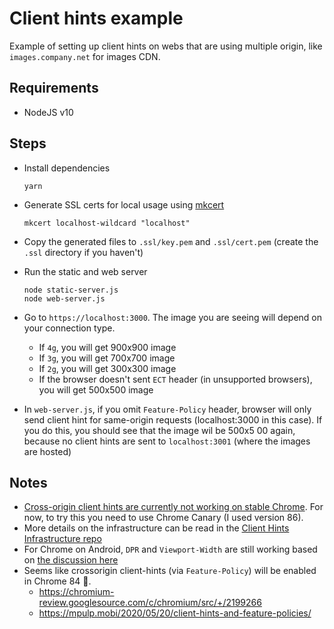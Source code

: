 # Client hints example

Example of setting up client hints on webs that are using multiple origin, like `images.company.net` for images CDN.

## Requirements
- NodeJS v10

## Steps
- Install dependencies
  ```
  yarn
  ```

- Generate SSL certs for local usage using [mkcert](https://github.com/FiloSottile/mkcert)
  ```
  mkcert localhost-wildcard "localhost"
  ```

- Copy the generated files to `.ssl/key.pem` and `.ssl/cert.pem` (create the `.ssl` directory if you haven't)

- Run the static and web server 
  ```
  node static-server.js
  node web-server.js
  ```

- Go to `https://localhost:3000`. The image you are seeing will depend on your connection type.
  - If `4g`, you will get 900x900 image
  - If `3g`, you will get 700x700 image
  - If `2g`, you will get 300x300 image
  - If the browser doesn't sent `ECT` header (in unsupported browsers), you will get 500x500 image

- In `web-server.js`, if you omit `Feature-Policy` header, browser will only send client hint for same-origin requests (localhost:3000 in this case). If you do this, you should see that the image wil be 500x5
00 again, because no client hints are sent to `localhost:3001` (where the images are hosted)


## Notes
- [Cross-origin client hints are currently not working on stable Chrome](https://cloudinary.com/blog/client_hints_and_responsive_images_what_changed_in_chrome_67). For now, to try this you need to use Chrome Canary (I used version 86).
- More details on the infrastructure can be read in the [Client Hints Infrastructure repo](https://github.com/WICG/client-hints-infrastructure)
- For Chrome on Android, `DPR` and `Viewport-Width` are still working based on [the discussion here](https://groups.google.com/a/chromium.org/g/blink-dev/c/8RBFue7RMXQ/m/x5ogQm7oBgAJ)
- Seems like crossorigin client-hints (via `Feature-Policy`) will be enabled in Chrome 84 🎉.
  - https://chromium-review.googlesource.com/c/chromium/src/+/2199266
  - https://mpulp.mobi/2020/05/20/client-hints-and-feature-policies/
